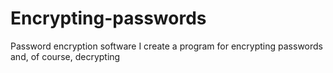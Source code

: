 # Encrypting-passwords
Password encryption software
I create a program for encrypting passwords and, of course, decrypting
